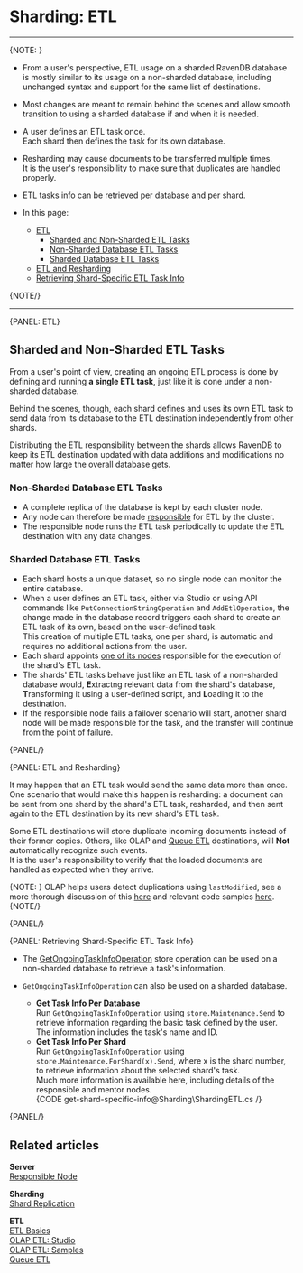 ﻿# Sharding: ETL
---

{NOTE: }

* From a user's perspective, ETL usage on a sharded RavenDB database is mostly 
  similar to its usage on a non-sharded database, including unchanged syntax and 
  support for the same list of destinations.  
* Most changes are meant to remain behind the scenes and allow smooth transition 
  to using a sharded database if and when it is needed.  
* A user defines an ETL task once.  
  Each shard then defines the task for its own database.  
* Resharding may cause documents to be transferred multiple times.  
  It is the user's responsibility to make sure that duplicates are handled properly.  
* ETL tasks info can be retrieved per database and per shard.  

* In this page:  
  * [ETL](../sharding/etl#etl)  
     * [Sharded and Non-Sharded ETL Tasks](../sharding/etl#sharded-and-non-sharded-etl-tasks)  
     * [Non-Sharded Database ETL Tasks](../sharding/etl#non-sharded-database-etl-tasks)  
     * [Sharded Database ETL Tasks](../sharding/etl#sharded-database-etl-tasks)  
  * [ETL and Resharding](../sharding/etl#etl-and-resharding)  
  * [Retrieving Shard-Specific ETL Task Info](../sharding/etl#retrieving-shard-specific-etl-task-info)  

{NOTE/}

---

{PANEL: ETL}

## Sharded and Non-Sharded ETL Tasks

From a user's point of view, creating an ongoing ETL process is 
done by defining and running **a single ETL task**, just like it 
is done under a non-sharded database.  

Behind the scenes, though, each shard defines and uses its own 
ETL task to send data from its database to the ETL destination 
independently from other shards.  

Distributing the ETL responsibility between the shards allows 
RavenDB to keep its ETL destination updated with data additions 
and modifications no matter how large the overall database gets.  

### Non-Sharded Database ETL Tasks

* A complete replica of the database is kept by each cluster node.  
* Any node can therefore be made 
  [responsible](../server/clustering/distribution/highly-available-tasks#responsible-node) 
  for ETL by the cluster.  
* The responsible node runs the ETL task periodically to update 
  the ETL destination with any data changes.  
  
### Sharded Database ETL Tasks

* Each shard hosts a unique dataset, so no single node can 
  monitor the entire database.  
* When a user defines an ETL task, either via Studio or 
  using API commands like `PutConnectionStringOperation` 
  and `AddEtlOperation`, the change made in the database 
  record triggers each shard to create an ETL task of 
  its own, based on the user-defined task.  
  This creation of multiple ETL tasks, one per shard, is 
  automatic and requires no additional actions from the user.  
* Each shard appoints [one of its nodes](../sharding/overview#shard-replication) 
  responsible for the execution of the shard's ETL task.  
* The shards' ETL tasks behave just like an ETL task of 
  a non-sharded database would, **E**xtractng relevant 
  data from the shard's database, **T**ransforming it using 
  a user-defined script, and **L**oading it to the destination.  
* If the responsible node fails a failover scenario will start, 
  another shard node will be made responsible for the task, 
  and the transfer will continue from the point of failure.  

{PANEL/}

{PANEL: ETL and Resharding}

It may happen that an ETL task would send the same data more than once.  
One scenario that would make this happen is resharding: a document can 
be sent from one shard by the shard's ETL task, resharded, and then 
sent again to the ETL destination by its new shard's ETL task.  

Some ETL destinations will store duplicate incoming documents instead 
of their former copies. Others, like OLAP and [Queue ETL](../server/ongoing-tasks/etl/queue-etl/overview) 
destinations, will **Not** automatically recognize such events.  
It is the user's responsibility to verify that the loaded documents 
are handled as expected when they arrive.  

{NOTE: }
OLAP helps users detect duplications using `lastModified`, see a more 
thorough discussion of this [here](../studio/database/tasks/ongoing-tasks/olap-etl-task#transform-scripts) 
and relevant code samples [here](../server/ongoing-tasks/etl/olap#athena-examples).  
{NOTE/}

{PANEL/}

{PANEL: Retrieving Shard-Specific ETL Task Info}

* The [GetOngoingTaskInfoOperation](../server/ongoing-tasks/general-info#get-ongoing-task-info-operation) 
  store operation can be used on a non-sharded database to retrieve a task's information.  

* `GetOngoingTaskInfoOperation` can also be used on a sharded database.  
   * **Get Task Info Per Database**  
     Run `GetOngoingTaskInfoOperation` using `store.Maintenance.Send` 
     to retrieve information regarding the basic task defined by the user.  
     The information includes the task's name and ID.  
   * **Get Task Info Per Shard**  
     Run `GetOngoingTaskInfoOperation` using `store.Maintenance.ForShard(x).Send`, 
     where x is the shard number, to retrieve information about the selected 
     shard's task.  
     Much more information is available here, including details of the 
     responsible and mentor nodes.  
     {CODE get-shard-specific-info@Sharding\ShardingETL.cs /}  

{PANEL/}

## Related articles

**Server**  
[Responsible Node](../server/clustering/distribution/highly-available-tasks#responsible-node)  

**Sharding**  
[Shard Replication](../sharding/overview#shard-replication) 

**ETL**  
[ETL Basics](../server/ongoing-tasks/etl/basics)  
[OLAP ETL: Studio](../studio/database/tasks/ongoing-tasks/olap-etl-task#transform-scripts)  
[OLAP ETL: Samples](../server/ongoing-tasks/etl/olap#athena-examples)  
[Queue ETL](../server/ongoing-tasks/etl/queue-etl/overview)  
